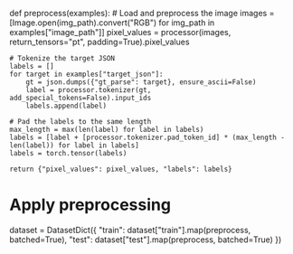 def preprocess(examples):
    # Load and preprocess the image
    images = [Image.open(img_path).convert("RGB") for img_path in examples["image_path"]]
    pixel_values = processor(images, return_tensors="pt", padding=True).pixel_values

    # Tokenize the target JSON
    labels = []
    for target in examples["target_json"]:
        gt = json.dumps({"gt_parse": target}, ensure_ascii=False)
        label = processor.tokenizer(gt, add_special_tokens=False).input_ids
        labels.append(label)

    # Pad the labels to the same length
    max_length = max(len(label) for label in labels)
    labels = [label + [processor.tokenizer.pad_token_id] * (max_length - len(label)) for label in labels]
    labels = torch.tensor(labels)

    return {"pixel_values": pixel_values, "labels": labels}

# Apply preprocessing
dataset = DatasetDict({
    "train": dataset["train"].map(preprocess, batched=True),
    "test": dataset["test"].map(preprocess, batched=True)
})

